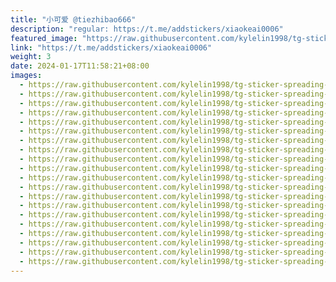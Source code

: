 ```yaml
---
title: "小可爱 @tiezhibao666"
description: "regular: https://t.me/addstickers/xiaokeai0006"
featured_image: "https://raw.githubusercontent.com/kylelin1998/tg-sticker-spreading-worldwide-images/main/img/dea8a5e6-190e-488a-a82b-cc7c675ec0ad.jpg"
link: "https://t.me/addstickers/xiaokeai0006"
weight: 3
date: 2024-01-17T11:58:21+08:00
images:
  - https://raw.githubusercontent.com/kylelin1998/tg-sticker-spreading-worldwide-images/main/img/dea8a5e6-190e-488a-a82b-cc7c675ec0ad.jpg
  - https://raw.githubusercontent.com/kylelin1998/tg-sticker-spreading-worldwide-images/main/img/a6c48f24-6774-49d7-9bf2-9ba7d1ec18d6.jpg
  - https://raw.githubusercontent.com/kylelin1998/tg-sticker-spreading-worldwide-images/main/img/c39586e3-c8df-404d-b9a9-cbbce7355cf4.jpg
  - https://raw.githubusercontent.com/kylelin1998/tg-sticker-spreading-worldwide-images/main/img/8e50bc88-9531-4462-ad95-bdc34f6abf85.jpg
  - https://raw.githubusercontent.com/kylelin1998/tg-sticker-spreading-worldwide-images/main/img/87aaea84-66df-4711-ad47-4cd12881bc99.jpg
  - https://raw.githubusercontent.com/kylelin1998/tg-sticker-spreading-worldwide-images/main/img/98fc6446-2c7b-4352-9e26-e71041255b18.jpg
  - https://raw.githubusercontent.com/kylelin1998/tg-sticker-spreading-worldwide-images/main/img/47828809-fb04-4add-87d3-0ccb0c1a58ec.jpg
  - https://raw.githubusercontent.com/kylelin1998/tg-sticker-spreading-worldwide-images/main/img/2bc885f2-6394-42d1-b978-e385d6388868.jpg
  - https://raw.githubusercontent.com/kylelin1998/tg-sticker-spreading-worldwide-images/main/img/f301ada3-0b36-466c-a562-a7d5221f1069.jpg
  - https://raw.githubusercontent.com/kylelin1998/tg-sticker-spreading-worldwide-images/main/img/dc8d41f9-394f-4612-a86e-90bfd755ab6c.jpg
  - https://raw.githubusercontent.com/kylelin1998/tg-sticker-spreading-worldwide-images/main/img/9d702f11-13b2-4df9-bbfd-12d90914c19d.jpg
  - https://raw.githubusercontent.com/kylelin1998/tg-sticker-spreading-worldwide-images/main/img/b0ba3af3-2c08-47ca-96d4-b0b8fc2d2794.jpg
  - https://raw.githubusercontent.com/kylelin1998/tg-sticker-spreading-worldwide-images/main/img/62f37acc-5429-411f-9cb2-f8ffa2c08ff9.jpg
  - https://raw.githubusercontent.com/kylelin1998/tg-sticker-spreading-worldwide-images/main/img/efaf9be1-1e8d-4d2f-8244-d9632dc578cd.jpg
  - https://raw.githubusercontent.com/kylelin1998/tg-sticker-spreading-worldwide-images/main/img/c3ffe7bc-e29f-4b7b-9498-06735ec63549.jpg
  - https://raw.githubusercontent.com/kylelin1998/tg-sticker-spreading-worldwide-images/main/img/14c2d87f-e587-4923-8f53-53985abb8340.jpg
  - https://raw.githubusercontent.com/kylelin1998/tg-sticker-spreading-worldwide-images/main/img/1a7691ef-0768-4547-b1b4-7b22133e7f5b.jpg
  - https://raw.githubusercontent.com/kylelin1998/tg-sticker-spreading-worldwide-images/main/img/14b126d9-5836-416f-a696-ed0f54cbb9d3.jpg
  - https://raw.githubusercontent.com/kylelin1998/tg-sticker-spreading-worldwide-images/main/img/f6fb286e-019c-4052-a422-ec5aa8735930.jpg
  - https://raw.githubusercontent.com/kylelin1998/tg-sticker-spreading-worldwide-images/main/img/9c26ab34-3d15-46f3-a974-55bf87e4c21d.jpg
---
```

